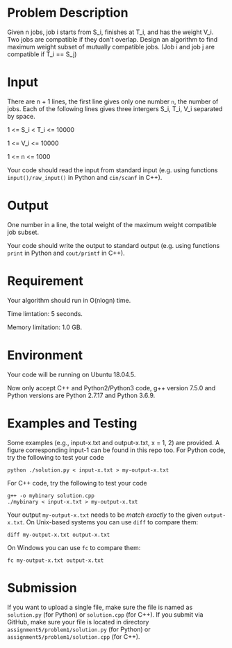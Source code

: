 
# Problem Description

Given n jobs, job i starts from S_i, finishes at T_i, and has the weight V_i. Two jobs are compatible if they don't overlap. Design an algorithm to find maximum weight subset of mutually compatible jobs. (Job i and job j are compatible if T_i == S_j)

# Input

There are n + 1 lines, the first line gives only one number `n`, the number of jobs. Each of the following lines gives three intergers S_i, T_i, V_i separated by space.

1 <= S_i < T_i <= 10000

1 <= V_i <= 10000

1 <= n <= 1000

Your code should read the input from standard input (e.g. 
using functions `input()/raw_input()` in Python and `cin/scanf` in C++).

# Output

One number in a line, the total weight of the maximum weight compatible job subset.

Your code should write the output to standard output (e.g. using functions `print` in Python and `cout/printf` in C++).

# Requirement

Your algorithm should run in O(nlogn) time. 

Time limtation: 5 seconds.

Memory limitation: 1.0 GB.

# Environment

Your code will be running on Ubuntu 18.04.5.

Now only accept C++ and Python2/Python3 code, g++ version 7.5.0 and Python versions are Python 2.7.17 and Python 3.6.9.

# Examples and Testing

Some examples (e.g., input-x.txt and output-x.txt, x = 1, 2) are provided. 
A figure corresponding input-1 can be found in this repo too.
For Python code, try the following to test your code
```
python ./solution.py < input-x.txt > my-output-x.txt
```
For C++ code, try the following to test your code
```
g++ -o mybinary solution.cpp
./mybinary < input-x.txt > my-output-x.txt
```

Your output `my-output-x.txt` needs to be *match exactly* to the given `output-x.txt`.
On Unix-based systems you can use `diff` to compare them:
```
diff my-output-x.txt output-x.txt
```
On Windows you can use `fc` to compare them:
```
fc my-output-x.txt output-x.txt
```

# Submission

If you want to upload a single file, make sure the file is named as `solution.py` (for Python) or `solution.cpp` (for C++).
If you submit via GitHub, make sure your file is located in directory `assignment5/problem1/solution.py` (for Python) or `assignment5/problem1/solution.cpp` (for C++).

